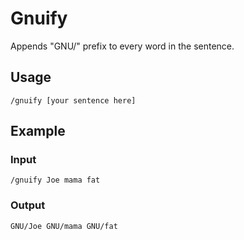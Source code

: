 # Gnuify
Appends "GNU/" prefix to every word in the sentence.

## Usage
```
/gnuify [your sentence here]
```

## Example
### Input
```
/gnuify Joe mama fat
```

### Output
```
GNU/Joe GNU/mama GNU/fat
```